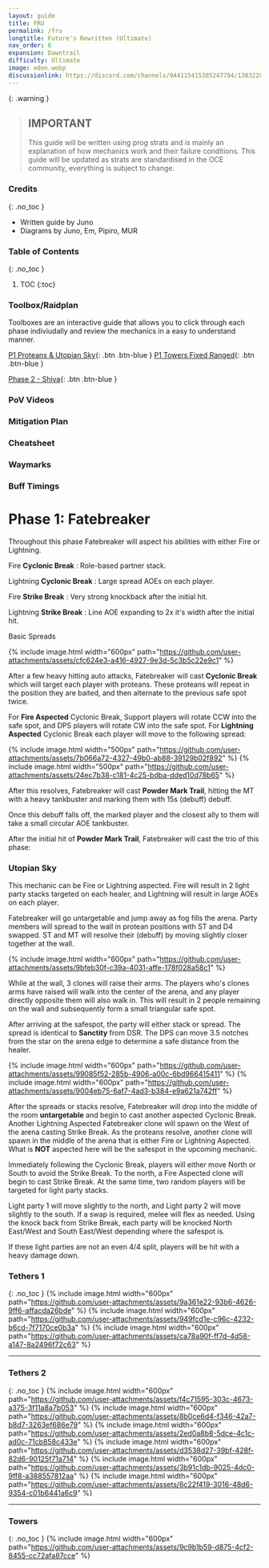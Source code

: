 ```yaml
---
layout: guide
title: FRU
permalink: /fru
longtitle: Future's Rewritten (Ultimate)
nav_order: 6
expansion: Dawntrail
difficulty: Ultimate
image: eden.webp
discussionlink: https://discord.com/channels/944115415385247784/1303228301015384106
---
```


{: .warning }
> ## IMPORTANT
> This guide will be written using prog strats and is mainly an explanation of how mechanics work and their failure conditions.
> This guide will be updated as strats are standardised in the OCE community, everything is subject to change.

### Credits
{: .no_toc }
- Written guide by Juno
- Diagrams by Juno, Em, Pipiro, MUR

### Table of Contents
{: .no_toc }

1. TOC
{:toc}

### Toolbox/Raidplan
Toolboxes are an interactive guide that allows you to click through each phase indiviudally and review the mechanics in a easy to understand manner.

[P1 Proteans & Utopian Sky](https://raidplan.io/plan/WlRr-qtrUTEPiaJZ){: .btn .btn-blue }
[P1 Towers Fixed Ranged](https://raidplan.io/plan/abSWBVZClS5m1HwD){: .btn .btn-blue }

[Phase 2 - Shiva](https://raidplan.io/plan/UWRJc6PQhPjdgNSI){: .btn .btn-blue }

### PoV Videos

### Mitigation Plan

### Cheatsheet

### Waymarks

### Buff Timings

# Phase 1: Fatebreaker

Throughout this phase Fatebreaker will aspect his abilities with either Fire or Lightning.

Fire **Cyclonic Break**
: Role-based partner stack.

Lightning **Cyclonic Break**
: Large spread AOEs on each player.

Fire **Strike Break**
: Very strong knockback after the initial hit.

Lightning **Strike Break**
: Line AOE expanding to 2x it's width after the initial hit.

Basic Spreads

{% include image.html width="600px" path="https://github.com/user-attachments/assets/cfc624e3-a416-4927-9e3d-5c3b5c22e9c1" %}

After a few heavy hitting auto attacks, Fatebreaker will cast **Cyclonic Break** which will target each player with proteans.
These proteans will repeat in the position they are baited, and then alternate to the previous safe spot twice.

For **Fire Aspected** Cyclonic Break, Support players will rotate CCW into the safe spot, and DPS players will rotate CW into the safe spot.
For **Lightning Aspected** Cyclonic Break each player will move to the following spread:

{% include image.html width="500px" path="https://github.com/user-attachments/assets/7b066a72-4327-49b0-ab88-39129b02f892" %}
{% include image.html width="500px" path="https://github.com/user-attachments/assets/24ec7b38-c181-4c25-bdba-dded10d78b65" %}

After this resolves, Fatebreaker will cast **Powder Mark Trail**, hitting the MT with a heavy tankbuster and marking them with 15s (debuff) debuff.

Once this debuff falls off, the marked player and the closest ally to them will take a small circular AOE tankbuster.

After the initial hit of **Powder Mark Trail**, Fatebreaker will cast the trio of this phase:

### Utopian Sky

This mechanic can be Fire or Lightning aspected. Fire will result in 2 light party stacks targeted on each healer, and Lightning will result in large AOEs on each player.

Fatebreaker will go untargetable and jump away as fog fills the arena. Party members will spread to the wall in protean positions with ST and D4 swapped. ST and MT will resolve their (debuff) by moving slightly closer together at the wall.

{% include image.html width="600px" path="https://github.com/user-attachments/assets/9bfeb30f-c39a-4031-affe-178f028a58c1" %}

While at the wall, 3 clones will raise their arms. The players who's clones arms have raised will walk into the center of the arena, and any player directly opposite them will also walk in. 
This will result in 2 people remaining on the wall and subsequently form a small triangular safe spot. 

After arriving at the safespot, the party will either stack or spread. The spread is identical to **Sanctity** from DSR. 
The DPS can move 3.5 notches from the star on the arena edge to determine a safe distance from the healer.

{% include image.html width="600px" path="https://github.com/user-attachments/assets/99085f52-285b-4906-a00c-6bd966415411" %}
{% include image.html width="600px" path="https://github.com/user-attachments/assets/9004eb75-6af7-4ad3-b384-e9a621a742ff" %}

After the spreads or stacks resolve, Fatebreaker will drop into the middle of the room **untargetable** and begin to cast another aspected Cyclonic Break. Another Lightning Aspected Fatebreaker clone will spawn on the West of the arena casting Strike Break. As the proteans resolve, another clone will spawn in the middle of the arena that is either Fire or Lightning Aspected. What is **NOT** aspected here will be the safespot in the upcoming mechanic.

Immediately following the Cyclonic Break, players will either move North or South to avoid the Strike Break. To the north, a Fire Aspected clone will begin to cast Strike Break. At the same time, two random players will be targeted for light party stacks. 

Light party 1 will move slightly to the north, and Light party 2 will move slightly to the south. If a swap is required, melee will flex as needed. Using the knock back from Strike Break, each party will be knocked North East/West and South East/West depending where the safespot is. 

If these light parties are not an even 4/4 split, players will be hit with a heavy damage down.

### Tethers 1
{: .no_toc }
{% include image.html width="600px" path="https://github.com/user-attachments/assets/9a361e22-93b6-4626-9ff6-affacda26bde" %}
{% include image.html width="600px" path="https://github.com/user-attachments/assets/949fcd1e-c96c-4232-b6cd-7f7170ce0b3a" %}
{% include image.html width="600px" path="https://github.com/user-attachments/assets/ca78a90f-ff7d-4d58-a147-8a2496f72c63" %}

---

### Tethers 2
{: .no_toc }
{% include image.html width="600px" path="https://github.com/user-attachments/assets/f4c71595-303c-4673-a375-3f11a8a7b053" %}
{% include image.html width="600px" path="https://github.com/user-attachments/assets/8b0ce6d4-f346-42a7-b8d7-3263ef686e79" %}
{% include image.html width="600px" path="https://github.com/user-attachments/assets/2ed0a8b8-5dce-4c1c-ad0c-71cb858c433e" %}
{% include image.html width="600px" path="https://github.com/user-attachments/assets/d3538d27-39bf-428f-82d6-90125f71a714" %}
{% include image.html width="600px" path="https://github.com/user-attachments/assets/3b91c1db-9025-4dc0-9ff8-a388557812aa" %}
{% include image.html width="600px" path="https://github.com/user-attachments/assets/6c22f419-3016-48d6-9354-c01b6441a6c9" %}

---

### Towers
{: .no_toc }
{% include image.html width="600px" path="https://github.com/user-attachments/assets/9c9b1b59-d875-4cf2-8455-cc72afa87cce" %}

